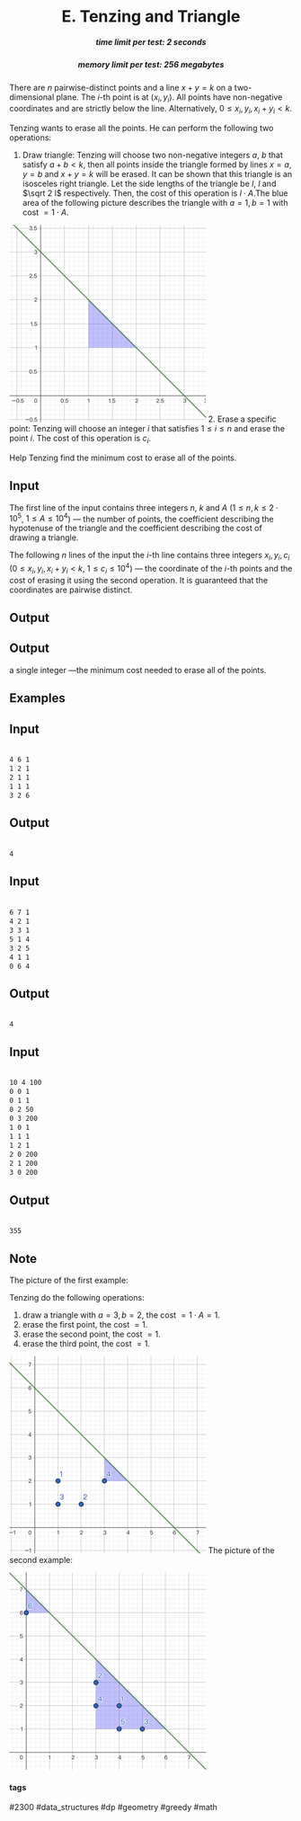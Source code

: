 <h1 style='text-align: center;'> E. Tenzing and Triangle</h1>

<h5 style='text-align: center;'>time limit per test: 2 seconds</h5>
<h5 style='text-align: center;'>memory limit per test: 256 megabytes</h5>

There are $n$ pairwise-distinct points and a line $x+y=k$ on a two-dimensional plane. The $i$-th point is at $(x_i,y_i)$. All points have non-negative coordinates and are strictly below the line. Alternatively, $0 \leq x_i,y_i, x_i+y_i < k$.

Tenzing wants to erase all the points. He can perform the following two operations:

1. Draw triangle: Tenzing will choose two non-negative integers $a$, $b$ that satisfy $a+b<k$, then all points inside the triangle formed by lines $x=a$, $y=b$ and $x+y=k$ will be erased. It can be shown that this triangle is an isosceles right triangle. Let the side lengths of the triangle be $l$, $l$ and $\sqrt 2 l$ respectively. Then, the cost of this operation is $l \cdot A$.The blue area of the following picture describes the triangle with $a=1,b=1$ with cost $=1\cdot A$.

 ![](images/6c0866a02bd460b12e9d8d70663a9287aa4aea58.png)
2. Erase a specific point: Tenzing will choose an integer $i$ that satisfies $1 \leq i \leq n$ and erase the point $i$. The cost of this operation is $c_i$.

Help Tenzing find the minimum cost to erase all of the points.

## Input

The first line of the input contains three integers $n$, $k$ and $A$ ($1\leq n,k\leq 2\cdot 10^5$, $1\leq A\leq 10^4$) — the number of points, the coefficient describing the hypotenuse of the triangle and the coefficient describing the cost of drawing a triangle.

The following $n$ lines of the input the $i$-th line contains three integers $x_i,y_i,c_i$ ($0\leq x_i,y_i,x_i+y_i< k$, $1\leq c_i\leq 10^4$) — the coordinate of the $i$-th points and the cost of erasing it using the second operation. It is guaranteed that the coordinates are pairwise distinct.

## Output

## Output

 a single integer —the minimum cost needed to erase all of the points.

## Examples

## Input


```

4 6 1
1 2 1
2 1 1
1 1 1
3 2 6

```
## Output


```

4

```
## Input


```

6 7 1
4 2 1
3 3 1
5 1 4
3 2 5
4 1 1
0 6 4

```
## Output


```

4

```
## Input


```

10 4 100
0 0 1
0 1 1
0 2 50
0 3 200
1 0 1
1 1 1
1 2 1
2 0 200
2 1 200
3 0 200

```
## Output


```

355

```
## Note

The picture of the first example:

Tenzing do the following operations:

1. draw a triangle with $a=3,b=2$, the cost $=1\cdot A=1$.
2. erase the first point, the cost $=1$.
3. erase the second point, the cost $=1$.
4. erase the third point, the cost $=1$.

 ![](images/698c4dff0805c37c4cd4ba134489df7e07226f94.png) The picture of the second example: 

 ![](images/7dcb47025d0a1e126ca510fda9e4d5a3f5af07e1.png) 

#### tags 

#2300 #data_structures #dp #geometry #greedy #math 